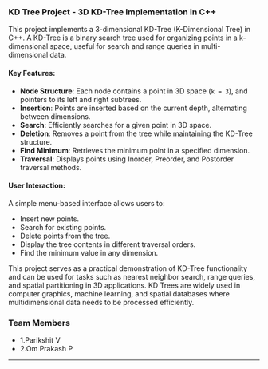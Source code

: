 ### KD Tree Project - 3D KD-Tree Implementation in C++

This project implements a 3-dimensional KD-Tree (K-Dimensional Tree) in C++. A KD-Tree is a binary search tree used for organizing points in a k-dimensional space, useful for search and range queries in multi-dimensional data.

#### Key Features:
- **Node Structure**: Each node contains a point in 3D space (`k = 3`), and pointers to its left and right subtrees.
- **Insertion**: Points are inserted based on the current depth, alternating between dimensions.
- **Search**: Efficiently searches for a given point in 3D space.
- **Deletion**: Removes a point from the tree while maintaining the KD-Tree structure.
- **Find Minimum**: Retrieves the minimum point in a specified dimension.
- **Traversal**: Displays points using Inorder, Preorder, and Postorder traversal methods.

#### User Interaction:
A simple menu-based interface allows users to:
- Insert new points.
- Search for existing points.
- Delete points from the tree.
- Display the tree contents in different traversal orders.
- Find the minimum value in any dimension.

This project serves as a practical demonstration of KD-Tree functionality and can be used for tasks such as nearest neighbor search, range queries, and spatial partitioning in 3D applications.
KD Trees are widely used in computer graphics, machine learning, and spatial databases where multidimensional data needs to be processed efficiently.
### Team Members
- 1.Parikshit V
- 2.Om Prakash P
---
